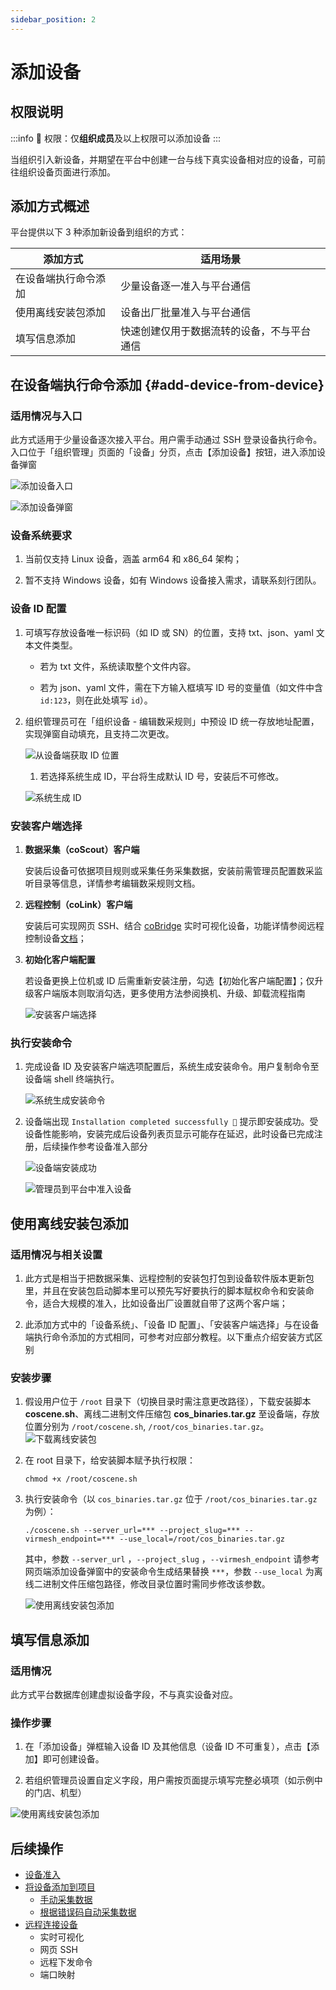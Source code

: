 ```yaml
---
sidebar_position: 2
---
```


# 添加设备

## 权限说明

:::info
🤖 权限：仅**组织成员**及以上权限可以添加设备
:::

当组织引入新设备，并期望在平台中创建一台与线下真实设备相对应的设备，可前往组织设备页面进行添加。

## 添加方式概述

平台提供以下 3 种添加新设备到组织的方式：

| 添加方式             | 适用场景                                   |
| -------------------- | ------------------------------------------ |
| 在设备端执行命令添加 | 少量设备逐一准入与平台通信                 |
| 使用离线安装包添加   | 设备出厂批量准入与平台通信                 |
| 填写信息添加         | 快速创建仅用于数据流转的设备，不与平台通信 |

## 在设备端执行命令添加 {#add-device-from-device}

### 适用情况与入口

此方式适用于少量设备逐次接入平台。用户需手动通过 SSH 登录设备执行命令。入口位于「组织管理」页面的「设备」分页，点击【添加设备】按钮，进入添加设备弹窗

![添加设备入口](./img/4-3-add-device-button.png)

![添加设备弹窗](./img/4-3-add-device-popup.png)

### 设备系统要求

1. 当前仅支持 Linux 设备，涵盖 arm64 和 x86_64 架构；

2. 暂不支持 Windows 设备，如有 Windows 设备接入需求，请联系刻行团队。

### 设备 ID 配置

1. 可填写存放设备唯一标识码（如 ID 或 SN）的位置，支持 txt、json、yaml 文本文件类型。

   - 若为 txt 文件，系统读取整个文件内容。

   - 若为 json、yaml 文件，需在下方输入框填写 ID 号的变量值（如文件中含 `id:123`，则在此处填写 `id`）。

2. 组织管理员可在「组织设备 - 编辑数采规则」中预设 ID 统一存放地址配置，实现弹窗自动填充，且支持二次更改。

   ![从设备端获取 ID 位置](./img/4-3-add-device-id-01.png)

   1. 若选择系统生成 ID，平台将生成默认 ID 号，安装后不可修改。

   ![系统生成 ID](./img/4-3-add-device-id-02.png)

### 安装客户端选择

1. **数据采集（coScout）客户端**

   安装后设备可依据项目规则或采集任务采集数据，安装前需管理员配置数采监听目录等信息，详情参考编辑数采规则文档。

2. **远程控制（coLink）客户端**

   安装后可实现网页 SSH、结合 [coBridge](https://github.com/coscene-io/coBridge) 实时可视化设备，功能详情参阅远程控制设备[文档](https://docs.coscene.cn/docs/device/device-remote-control)；

3. **初始化客户端配置**

   若设备更换上位机或 ID 后需重新安装注册，勾选【初始化客户端配置】；仅升级客户端版本则取消勾选，更多使用方法参阅换机、升级、卸载流程指南

   ![安装客户端选择](./img/4-3-install-coscout-colink.png)

### 执行安装命令

1. 完成设备 ID 及安装客户端选项配置后，系统生成安装命令。用户复制命令至设备端 shell 终端执行。

   ![系统生成安装命令](./img/4-3-install-cmd.png)

2. 设备端出现 `Installation completed successfully 🎉` 提示即安装成功。受设备性能影响，安装完成后设备列表页显示可能存在延迟，此时设备已完成注册，后续操作参考设备准入部分

   ![设备端安装成功](./img/4-3-install-successfully.png)

   ![管理员到平台中准入设备](./img/4-3-access-device.png)

## 使用离线安装包添加

### 适用情况与相关设置

1. 此方式是相当于把数据采集、远程控制的安装包打包到设备软件版本更新包里，并且在安装包启动脚本里可以预先写好要执行的脚本赋权命令和安装命令，适合大规模的准入，比如设备出厂设置就自带了这两个客户端；

2. 此添加方式中的「设备系统」、「设备 ID 配置」、「安装客户端选择」与在设备端执行命令添加的方式相同，可参考对应部分教程。以下重点介绍安装方式区别

### 安装步骤

1. 假设用户位于 `/root` 目录下（切换目录时需注意更改路径），下载安装脚本 **coscene.sh**、离线二进制文件压缩包 **cos_binaries.tar.gz** 至设备端，存放位置分别为 `/root/coscene.sh`, `/root/cos_binaries.tar.gz`。
   ![下载离线安装包](./img/4-3-download-offline-package.png)

2. 在 root 目录下，给安装脚本赋予执行权限：

   ```plain text
   chmod +x /root/coscene.sh
   ```

3. 执行安装命令（以 `cos_binaries.tar.gz` 位于 `/root/cos_binaries.tar.gz` 为例）：

   ```plain text
   ./coscene.sh --server_url=*** --project_slug=*** --virmesh_endpoint=*** --use_local=/root/cos_binaries.tar.gz
   ```

   其中，参数 `--server_url` ，`--project_slug` ，`--virmesh_endpoint` 请参考网页端添加设备弹窗中的安装命令生成结果替换 `***`，参数 `--use_local` 为离线二进制文件压缩包路径，修改目录位置时需同步修改该参数。

   ![使用离线安装包添加](./img/4-3-offline-install-package.png)

## 填写信息添加

### 适用情况

此方式平台数据库创建虚拟设备字段，不与真实设备对应。

### 操作步骤

1. 在「添加设备」弹框输入设备 ID 及其他信息（设备 ID 不可重复），点击【添加】即可创建设备。

2. 若组织管理员设置自定义字段，用户需按页面提示填写完整必填项（如示例中的门店、机型）

![使用离线安装包添加](./img/4-3-input-information.png)

## 后续操作
- [设备准入](./3-manage-device.md#设备准入)
- [将设备添加到项目](./3-manage-device.md#分配设备到项目)
   - [手动采集数据](../use-case/1-common-task.md)
   - [根据错误码自动采集数据](../use-case/data-diagnosis/2-get-started.md)
- [远程连接设备](./5-device-remote-control.md)
   - 实时可视化
   - 网页 SSH
   - 远程下发命令
   - 端口映射